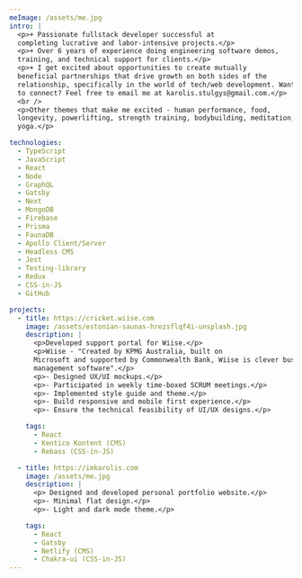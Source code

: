 ```yaml
---
meImage: /assets/me.jpg
intro: |
  <p>+ Passionate fullstack developer successful at
  completing lucrative and labor-intensive projects.</p>
  <p>+ Over 6 years of experience doing engineering software demos,
  training, and technical support for clients.</p>
  <p>+ I get excited about opportunities to create mutually
  beneficial partnerships that drive growth on both sides of the
  relationship, specifically in the world of tech/web development. Want
  to connect? Feel free to email me at karolis.stulgys@gmail.com.</p>
  <br />
  <p>Other themes that make me excited - human performance, food,
  longevity, powerlifting, strength training, bodybuilding, meditation,
  yoga.</p>

technologies:
  - TypeScript
  - JavaScript
  - React
  - Node
  - GraphQL
  - Gatsby
  - Next
  - MongoDB
  - Firebase
  - Prisma
  - FaunaDB
  - Apollo Client/Server
  - Headless CMS
  - Jest
  - Testing-library
  - Redux
  - CSS-in-JS
  - GitHub

projects:
  - title: https://cricket.wiise.com
    image: /assets/estonian-saunas-hrezsflqf4i-unsplash.jpg
    description: |
      <p>Developed support portal for Wiise.</p>
      <p>Wiise - "Created by KPMG Australia, built on
      Microsoft and supported by Commonwealth Bank, Wiise is clever business
      management software".</p>
      <p>- Designed UX/UI mockups.</p>
      <p>- Participated in weekly time-boxed SCRUM meetings.</p>
      <p>- Implemented style guide and theme.</p>
      <p>- Build responsive and mobile first experience.</p>
      <p>- Ensure the technical feasibility of UI/UX designs.</p>

    tags:
      - React
      - Kentico Kontent (CMS)
      - Rebass (CSS-in-JS)

  - title: https://imkarolis.com
    image: /assets/me.jpg
    description: |
      <p> Designed and developed personal portfolio website.</p>
      <p>- Minimal flat design.</p>
      <p>- Light and dark mode theme.</p>

    tags:
      - React
      - Gatsby
      - Netlify (CMS)
      - Chakra-ui (CSS-in-JS)
---
```

